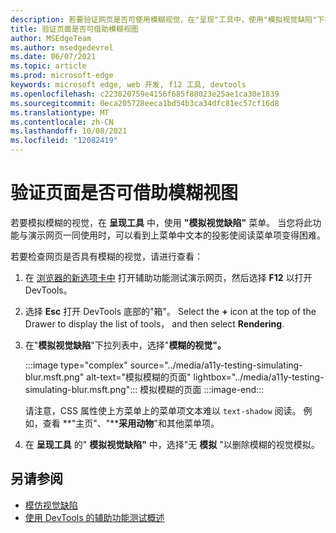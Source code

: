 ```yaml
---
description: 若要验证网页是否可使用模糊视觉，在"呈现"工具中，使用"模拟视觉缺陷"下拉列表。
title: 验证页面是否可借助模糊视图
author: MSEdgeTeam
ms.author: msedgedevrel
ms.date: 06/07/2021
ms.topic: article
ms.prod: microsoft-edge
keywords: microsoft edge, web 开发, f12 工具, devtools
ms.openlocfilehash: c223020759e4156f685f88023e25ae1ca30e1839
ms.sourcegitcommit: 0eca205728eeca1bd54b3ca34dfc81ec57cf16d8
ms.translationtype: MT
ms.contentlocale: zh-CN
ms.lasthandoff: 10/08/2021
ms.locfileid: "12082419"
---
```

# <a name="verify-that-the-page-is-usable-with-blurred-vision"></a>验证页面是否可借助模糊视图

<!-- Rendering tool: Emulate vision deficiencies: Blurred vision -->

若要模拟模糊的视觉，在 **呈现工具** 中，使用 **"模拟视觉缺陷"** 菜单。  当您将此功能与演示网页一同使用时，可以看到上菜单中文本的投影使阅读菜单项变得困难。

若要检查网页是否具有模糊的视觉，请进行查看：

1.  在 [浏览器的新选项卡中][DevToolsA11yErrorsDemopage] 打开辅助功能测试演示网页，然后选择 **F12** 以打开 DevTools。

1.  选择 **Esc** 打开 DevTools 底部的"箱"。  Select the **+** icon at the top of the Drawer to display the list of tools， and then select **Rendering**.

1.  在"**模拟视觉缺陷**"下拉列表中，选择"**模糊的视觉"。**

    :::image type="complex" source="../media/a11y-testing-simulating-blur.msft.png" alt-text="模拟模糊的页面" lightbox="../media/a11y-testing-simulating-blur.msft.png":::
        模拟模糊的页面
    :::image-end:::

    请注意，CSS 属性使上方菜单上的菜单项文本难以 `text-shadow` 阅读。 例如，查看 **"主页"、"****采用动物**"和其他菜单项。

1.  在 **呈现工具** 的" **模拟视觉缺陷"** 中，选择"无 **模拟** "以删除模糊的视觉模拟。


<!-- ====================================================================== -->
## <a name="see-also"></a>另请参阅

*  [模仿视觉缺陷](emulate-vision-deficiencies.md)
*  [使用 DevTools 的辅助功能测试概述](accessibility-testing-in-devtools.md)


<!-- ====================================================================== -->
<!-- links -->
[Contact]: ../contact.md "联系开发人员Microsoft Edge开发人员团队|Microsoft Edge开发人员文档"
[DevToolsA11yErrorsDemopage]: https://microsoftedge.github.io/DevToolsSamples/a11y-testing/page-with-errors.html "辅助功能测试演示网页|GitHub"
